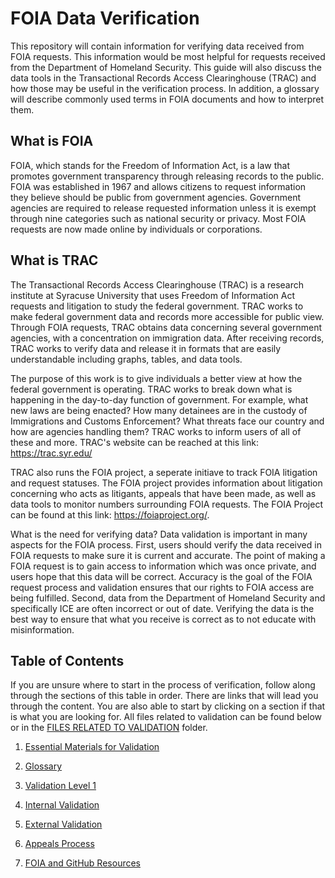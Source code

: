 # FOIA Data Verification
This repository will contain information for verifying data received from FOIA requests. This information would be most helpful for requests received from the Department of Homeland Security. This guide will also discuss the data tools in the Transactional Records Access Clearinghouse (TRAC) and how those may be useful in the verification process. In addition, a glossary will describe commonly used terms in FOIA documents and how to interpret them.

## What is FOIA
FOIA, which stands for the Freedom of Information Act, is a law that promotes government transparency through releasing records to the public. FOIA was established in 1967 and allows citizens to request information they believe should be public from government agencies. Government agencies are required to release requested information unless it is exempt through nine categories such as national security or privacy. Most FOIA requests are now made online by individuals or corporations.   

## What is TRAC

The Transactional Records Access Clearinghouse (TRAC) is a research institute at Syracuse University that uses Freedom of Information Act requests and litigation to study the federal government. TRAC works to make federal government data and records more accessible for public view. Through FOIA requests, TRAC obtains data concerning several government agencies, with a concentration on immigration data. After receiving records, TRAC works to verify data and release it in formats that are easily understandable including graphs, tables, and data tools.

The purpose of this work is to give individuals a better view at how the federal government is operating. TRAC works to break down what is happening in the day-to-day function of government. For example, what new laws are being enacted? How many detainees are in the custody of Immigrations and Customs Enforcement? What threats face our country and how are agencies handling them? TRAC works to inform users of all of these and more. TRAC's website can be reached at this link: https://trac.syr.edu/

TRAC also runs the FOIA project, a seperate initiave to track FOIA litigation and request statuses. The FOIA project provides information about litigation concerning who acts as litigants, appeals that have been made, as well as data tools to monitor numbers surrounding FOIA requests. The FOIA Project can be found at this link: https://foiaproject.org/.

What is the need for verifying data?
Data validation is important in many aspects for the FOIA process. First, users should verify the data received in FOIA requests to make sure it is current and accurate. The point of making a FOIA request is to gain access to information which was once private, and users hope that this data will be correct. Accuracy is the goal of the FOIA request process and validation ensures that our rights to FOIA access are being fulfilled. 
Second, data from the Department of Homeland Security and specifically ICE are often incorrect or out of date. Verifying the data is the best way to ensure that what you receive is correct as to not educate with misinformation.

## Table of Contents
If you are unsure where to start in the process of verification, follow along through the sections of this table in order. There are links that will lead you through the content. You are also able to start by clicking on a section if that is what you are looking for. All files related to validation can be found below or in the [FILES RELATED TO VALIDATION](FILES_RELATED_TO_VALIDATION) folder. 


1. [Essential Materials for Validation](Essential_Materials_for_Validation.md)

2. [Glossary](Glossary.md)

3. [Validation Level 1](Validation_Level_1.md)

4. [Internal Validation](Internal_Validation.md)

5. [External Validation](External_Validation.md)

6. [Appeals Process](Appeals_Process.md)

7. [FOIA and GitHub Resources](FOIA_and_GitHub_Resources.md)
